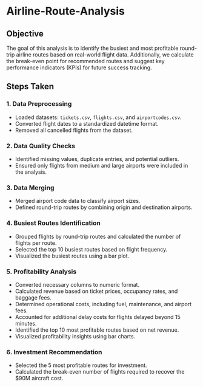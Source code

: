 # Airline-Route-Analysis

## Objective
The goal of this analysis is to identify the busiest and most profitable round-trip airline routes based on real-world flight data. Additionally, we calculate the break-even point for recommended routes and suggest key performance indicators (KPIs) for future success tracking.

## Steps Taken

### 1. Data Preprocessing
- Loaded datasets: `tickets.csv`, `flights.csv`, and `airportcodes.csv`.
- Converted flight dates to a standardized datetime format.
- Removed all cancelled flights from the dataset.

### 2. Data Quality Checks
- Identified missing values, duplicate entries, and potential outliers.
- Ensured only flights from medium and large airports were included in the analysis.

### 3. Data Merging
- Merged airport code data to classify airport sizes.
- Defined round-trip routes by combining origin and destination airports.

### 4. Busiest Routes Identification
- Grouped flights by round-trip routes and calculated the number of flights per route.
- Selected the top 10 busiest routes based on flight frequency.
- Visualized the busiest routes using a bar plot.

### 5. Profitability Analysis
- Converted necessary columns to numeric format.
- Calculated revenue based on ticket prices, occupancy rates, and baggage fees.
- Determined operational costs, including fuel, maintenance, and airport fees.
- Accounted for additional delay costs for flights delayed beyond 15 minutes.
- Identified the top 10 most profitable routes based on net revenue.
- Visualized profitability insights using bar charts.

### 6. Investment Recommendation
- Selected the 5 most profitable routes for investment.
- Calculated the break-even number of flights required to recover the $90M aircraft cost.
